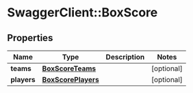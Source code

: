 # SwaggerClient::BoxScore

## Properties
Name | Type | Description | Notes
------------ | ------------- | ------------- | -------------
**teams** | [**BoxScoreTeams**](BoxScoreTeams.md) |  | [optional] 
**players** | [**BoxScorePlayers**](BoxScorePlayers.md) |  | [optional] 


